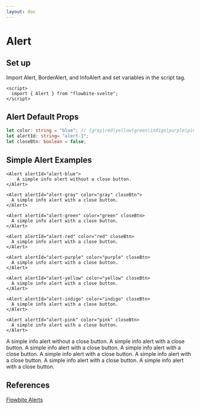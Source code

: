 ```yaml
---
layout: doc
---
```


<script>
  import { Alert, BorderAlert, InfoAlert }from '$lib/index';
</script>

<h1 class="text-3xl w-full text-gray-900 dark:text-white my-8">Alert</h1>

<h2 class="text-2xl w-full dark:text-white py-8">Set up</h2>

<p class="text-gray-900 dark:text-white py-4">
Import Alert, BorderAlert, and InfoAlert and set variables in the script tag.
</p>

```svelte
<script>
  import { Alert } from "flowbite-svelte";
</script>
```

<h2 class="text-2xl w-full text-gray-900 dark:text-white py-8">Alert Default Props</h2>

```ts
let color: string = "blue"; // {gray|red|yellow|green|indigo|purple|pink} 
let alertId: string= "alert-1";
let closeBtn: boolean = false;
```

<h2 class="text-2xl w-full text-gray-900 dark:text-white py-8">Simple Alert Examples</h2>

```svelte
<Alert alertId="alert-blue">
    A simple info alert without a close button.
</Alert>

<Alert alertId="alert-gray" color="gray" closeBtn">
  A simple info alert with a close button.
</Alert>

<Alert alertId="alert-green" color="green" closeBtn>
  A simple info alert with a close button.
</Alert>

<Alert alertId="alert-red" color="red" closeBtn>
  A simple info alert with a close button.
</Alert>

<Alert alertId="alert-purple" color="purple" closeBtn>
  A simple info alert with a close button.
</Alert>

<Alert alertId="alert-yellow" color="yellow" closeBtn>
  A simple info alert with a close button.
</Alert>

<Alert alertId="alert-indigo" color="indigo" closeBtn>
  A simple info alert with a close button.
</Alert>

<Alert alertId="alert-pink" color="pink" closeBtn>
  A simple info alert with a close button.
</Alert>
```

<div class="rounded-xl w-full my-4 mx-auto bg-gradient-to-r bg-white dark:bg-gray-900 border border-gray-200 dark:border-gray-700 p-2 sm:p-6">
  <Alert alertId="alert-blue">
    A simple info alert without a close button.
  </Alert>

  <Alert alertId="alert-gray" color="gray" closeBtn>
    A simple info alert with a close button.
  </Alert>

  <Alert alertId="alert-green" color="green" closeBtn>
    A simple info alert with a close button.
  </Alert>

  <Alert alertId="alert-red" color="red" closeBtn>
    A simple info alert with a close button.
  </Alert>

  <Alert alertId="alert-purple" color="purple" closeBtn>
    A simple info alert with a close button.
  </Alert>

  <Alert alertId="alert-yellow" color="yellow" closeBtn>
    A simple info alert with a close button.
  </Alert>

  <Alert alertId="alert-indigo" color="indigo" closeBtn>
    A simple info alert with a close button.
  </Alert>

  <Alert alertId="alert-pink" color="pink" closeBtn>
    A simple info alert with a close button.
  </Alert>
</div>

<h2 class="text-2xl w-full dark:text-white py-8">References</h2>

<p class="dark:text-white text-base"><a href="https://flowbite.com/docs/components/alerts/" target="_blank" class="text-blue-600 hover:underline dark:text-blue-500">Flowbite Alerts</a></p>